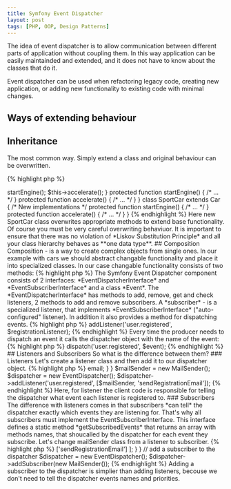 ```yaml
---
title: Symfony Event Dispatcher
layout: post
tags: [PHP, OOP, Design Patterns]
---
```



The idea of event dispatcher is to allow communication between different parts of application 
without coupling them. In this way application can be easily maintainded and extended,
and it does not have to know about the classes that do it.

Event dispatcher can be used when refactoring legacy code, creating new application, or adding
new functionality to existing code with minimal changes.

## Ways of extending behaviour

## Inheritance
The most common way. Simply extend a class and original behaviour can be overwritten.

{% highlight php %}
<?php
class Car
{
    protected $modelName;

    public function drive() {
        $this->startEngine();
        $this->accelerate();
    }

    protected function startEngine() { /* ... */ }
    protected function accelerate() { /* ... */ }
}

class SportCar extends Car 
{
    /* New implementations */
    protected function startEngine() { /* ... */ }
    protected function accelerate() { /* ... */ }
}
{% endhighlight %}

Here new SportCar class overwrites appropriate methods to extend base functionality.

Of course you must be very careful overwriting behaviuor. It is important to ensure that
there was no violation of *Liskov Substitution Principle* and all your class hierarchy
behaves as **one data type**.

## Composition

Composition - is a way to create complex objects from single ones. In our example
with cars we should abstract changable functionality and place it into specialized 
classes.

In our case changable functionality consists of two methods:

{% highlight php %}
<?php
 protected function startEngine() { /* ... */ }
 protected function accelerate() { /* ... */ }
{% endhighlight %}

So we can extract an interface from them:

{% highlight php %}
<?php

interface CarDriveInterface 
{
    public function startEngine() { /* ... */ }
    public function accelerate() { /* ... */ }

}
{% endhighlight %}

Then we create a family of classes that implement this interface. Each class will be
specialized version of changable behaviour.

{% highlight php %}
<?php

class CarDriveControl implements CarDriveInterface {
    public function startEngine() { /* ... */ }
    public function accelerate() { /* ... */ }
}

class SportCarDriveControl implements CarDriveInterface {
    public function startEngine() { /* ... */ }
    public function accelerate() { /* ... */ }
}

{% endhighlight %}

Now we can inject these classes in our Car class through constructor. So we no longer need inheritance and 
SportCar class.

{% highlight php %}
<?php

$car = new Car(new CarDriveControl());
$sportCar = new Car(new SportCarDriveControl());

{% endhighlight %}

Here now we have polymorphism (one name - different logic). A single class Car can use different versions of
CarDriveInterface. By using different implementations our car can behave like a simple car, like a sport car or
any other implementation.

## Mediator design pattern

Interface limits us with its methods. But what if we want to extend behaviour beyound interface functionality? Here 
comes *Mediator Pattern*. The Mediator pattern is a behaviour pattern. It's main purpose is to allow classes to 
communicate without knowing anything about each other. To achieve this pattern defines an intermediary class as 
*dispatcher*. *Dispatcher* becomes a central hub for all communications between classes.

### Registration/Subscription

The *consumer* registeres with the dispatcher to *listen* to events. Then the dispatcher  *notifies* the consumer when event
raises. Both the consumer and the producer of events know about dispatcher, but don't know anything about each other.

### Event Dispatching
When the *producer* raises event he sends it to the *dispatcher*. Event can be sent with an *event object* associated with 
this event. This object may contain information about the event. The producer doesn't have to know anything about what
happens next. The dispatchers job is to notify then the *sonsumer* which is waiting for the event.

## The EventDispatcher Component

In Symfony the consumers are called *listeners*. Listeners are callable objects: class objects or functions. 
<a href="http://symfony.com/doc/current/components/event_dispatcher/introduction.html" target="_blank">
The Symfony Event Dispatcher component</a> consists of 2 interfaces: *EventDispatcherInterface* and *EventSubscriberInterface* and a class *Event*.

The *EventDispatcherInterface* has methods to add, remove, get and check listeners, 2 methods to add and remove
subscribers. A *subscriber* - is a specialized listener, that implements *EventSubscriberInterface* ("auto-configured" listener).
In addition it also provides a method for dispatching events.
{% highlight php %}
<?php

interface EventDispatcherInterface
{
    /**
     * Dispatches an event to all registered listeners.
     */
    public function dispatch($eventName, Event $event = null);

    /**
     * Adds an event listener that listens on the specified events.
     */
    public function addListener($eventName, $listener, $priority = 0);

    /**
     * Adds an event subscriber.
     */
    public function addSubscriber(EventSubscriberInterface $subscriber);

    /**
     * Removes an event listener from the specified events.
     */
    public function removeListener($eventName, $listener);

    /**
     * Removes an event subscriber.
     */
    public function removeSubscriber(EventSubscriberInterface $subscriber);

    /**
     * Gets the listeners of a specific event or all listeners sorted by descending priority.
     */
    public function getListeners($eventName = null);

    /**
     * Gets the listener priority for a specific event.
     */
    public function getListenerPriority($eventName, $listener);

    /**
     * Checks whether an event has any registered listeners.
     */
    public function hasListeners($eventName = null);
}

{% endhighlight %}

Let's create listener - a simple function that will send an email to a registered user.

{% highlight php %}
<?php

// Listener definition, these can be functions or classes.
// They represent the consumers.
$registrationListener = function(GenericEvent $event){
    $user = $event['user'];
    // send email
};
{%endhighlight %}

Then we need to add our listener to the event dispatcher object. It is done by 
*EventDispatcher::addListener()* method. It has 3 parameters: an event to listen for,
a callable listener and a priority value. Priority indicates in which order to 
call listeners, the higher the number, the higher the priority.

{% highlight php %}
<?php 

use Symfony\Component\EventDispatcher\EventDispatcher;

// Setup dispatcher, this code is setup by the client
$dispatcher = new EventDispatcher();
$dispatcher->addListener('user.registered', $registrationListener);
{% endhighlight %}

Every time the producer needs to dispatch an event it calls the dispatcher object with the 
name of the event:

{% highlight php %}
<?php

use Symfony\Component\EventDispatcher\GenericEvent;
use App\User;

// producer code
$user = User::create('John', 'john@mail.com');

$event = new GenericEvent();
$event['user'] = $user;
$dispatcher->dispatch('user.registered', $event);

{% endhighlight %}

## Listeners and Subscribers
So what is the difference between them? 

### Listeners
Let's create a listener class and then add it to our dispatcher object.

{% highlight php %}
<?php

use Symfony\Component\EventDispatcher\GenericEvent;

class MailSender {
    public function sendRegistrationEmail($user)
    {
        // ...
        echo 'Mail has been sent to ' . $user->email;
    }
}

$mailSender = new MailSender();
$dispatcher = new EventDispatcher();
$dispatcher->addListener('user.registered', [$mailSender, 'sendRegistrationEmail']);

{% endhighlight %}

Here, for listener the client code is responsible for telling the dispatcher what 
event each listener is registered to.

### Subscribers

The difference with listeners comes in that subscribers *can tell* the dispatcher 
exactly which events they are listening for. That's why all subscribers must
implement the EventSubscriberInterface. This interface defines a static method 
*getSubscribedEvents* that returns an array with methods names, that shoucalled by 
the dispatcher for each event they subscribe. Let's change mailSender class from a
listener to subscriber.

{% highlight php %}
<?php
use Symfony\Component\EventDispatcher\GenericEvent;
use Symfony\Component\EventDispatcher\EventSubscriberInterface;

class MailSender implements EventSubscriberInterface
{
    public static function getSubscribedEvents()
    {
        return [
            'user.registered' => ['sendRegistrationEmail']
        ];
    }
}

// add a subscriber to the dispatcher
$dispatcher = new EventDispatcher();
$dispatcher->addSubscriber(new MailSender());

{% endhighlight %}

Adding a subscriber to the dispatcher is simplier than adding listeners, becouse
we don't need to tell the dispatcher events names and priorities.
